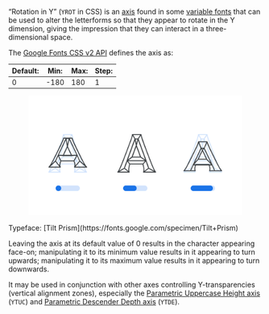 
“Rotation in Y” (`YROT` in CSS) is an [axis](/glossary/axis_in_variable_fonts) found in some [variable fonts](/glossary/variable_fonts) that can be used to alter the letterforms so that they appear to rotate in the Y dimension, giving the impression that they can interact in a three-dimensional space. 

The [Google Fonts CSS v2 API](https://developers.google.com/fonts/docs/css2) defines the axis as:

| Default: | Min: | Max: | Step: |
| --- | --- | --- | --- |
| 0 | -180 | 180 | 1 |

<figure>

![An image showing three type specimens, each with an axis slider underneath. The specimen on the left shows the effects of the axis’ lowest value. The specimen in the middle shows the effects of the axis’ default value. The specimen on the right shows the effects of the axis’ highest value.](images/thumbnail.svg)

</figure>

<figcaption>Typeface: [Tilt Prism](https://fonts.google.com/specimen/Tilt+Prism)</figcaption>

Leaving the axis at its default value of 0 results in the character appearing face-on; manipulating it to its minimum value results in it appearing to turn upwards; manipulating it to its maximum value results in it appearing to turn downwards.

It may be used in conjunction with other axes controlling Y-transparencies (vertical alignment zones), especially the [Parametric Uppercase Height axis](/glossary/ytuc_axis) (`YTUC`) and [Parametric Descender Depth axis](/glossary/ytde_axis) (`YTDE`).
